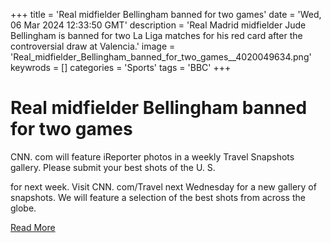 +++
title = 'Real midfielder Bellingham banned for two games'
date = 'Wed, 06 Mar 2024 12:33:50 GMT'
description = 'Real Madrid midfielder Jude Bellingham is banned for two La Liga matches for his red card after the controversial draw at Valencia.'
image = 'Real_midfielder_Bellingham_banned_for_two_games__4020049634.png'
keywrods =  []
categories = 'Sports'
tags = 'BBC'
+++

# Real midfielder Bellingham banned for two games

CNN.
com will feature iReporter photos in a weekly Travel Snapshots gallery.
Please submit your best shots of the U.
S.

for next week.
Visit CNN.
com/Travel next Wednesday for a new gallery of snapshots.
We will feature a selection of the best shots from across the globe.


[Read More](https://www.bbc.co.uk/sport/football/68489144)
